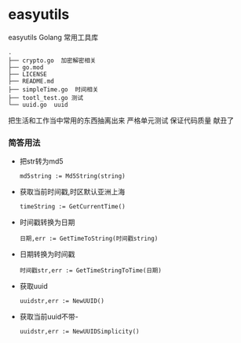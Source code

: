 # easyutils
easyutils Golang 常用工具库
``` 
.
├── crypto.go  加密解密相关
├── go.mod
├── LICENSE
├── README.md
├── simpleTime.go  时间相关
├── tootl_test.go 测试 
└── uuid.go  uuid
```

把生活和工作当中常用的东西抽离出来
严格单元测试 保证代码质量
献丑了

### 简答用法
- 把str转为md5
    ``` 
    md5string := Md5String(string)
    ```
- 获取当前时间戳,时区默认亚洲上海
    ``` 
    timeString := GetCurrentTime()
    ```
- 时间戳转换为日期
    ``` 
    日期,err := GetTimeToString(时间戳string)
    ```
- 日期转换为时间戳
    ``` 
    时间戳str,err := GetTimeStringToTime(日期)
    ```
- 获取uuid
    ``` 
    uuidstr,err := NewUUID()
    ```
- 获取当前uuid不带-
    ``` 
    uuidstr,err := NewUUIDSimplicity()
    ```